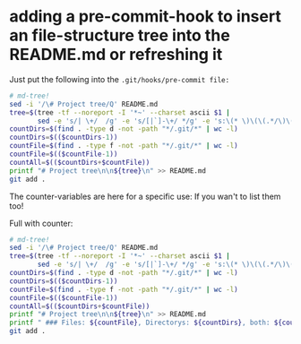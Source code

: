 ﻿# adding a pre-commit-hook to insert an file-structure tree into the README.md or refreshing it


Just put the following into the `.git/hooks/pre-commit file:`

``` sh
# md-tree!
sed -i '/\# Project tree/Q' README.md
tree=$(tree -tf --noreport -I '*~' --charset ascii $1 |
       sed -e 's/| \+/  /g' -e 's/[|`]-\+/ */g' -e 's:\(* \)\(\(.*/\)\([^/]\+\)\):\1[\4](\2):g')
countDirs=$(find . -type d -not -path "*/.git/*" | wc -l)
countDirs=$(($countDirs-1))
countFile=$(find . -type f -not -path "*/.git/*" | wc -l)
countFile=$(($countFile-1))
countAll=$(($countDirs+$countFile))
printf "# Project tree\n\n${tree}\n" >> README.md
git add .
```

The counter-variables are here for a specific use: If you wan't to list them too!

Full with counter: 
``` sh
# md-tree!
sed -i '/\# Project tree/Q' README.md
tree=$(tree -tf --noreport -I '*~' --charset ascii $1 |
       sed -e 's/| \+/  /g' -e 's/[|`]-\+/ */g' -e 's:\(* \)\(\(.*/\)\([^/]\+\)\):\1[\4](\2):g')
countDirs=$(find . -type d -not -path "*/.git/*" | wc -l)
countDirs=$(($countDirs-1))
countFile=$(find . -type f -not -path "*/.git/*" | wc -l)
countFile=$(($countFile-1))
countAll=$(($countDirs+$countFile))
printf "# Project tree\n\n${tree}\n" >> README.md
printf " ### Files: ${countFile}, Directorys: ${countDirs}, both: ${countAll}\n" >> README.md
git add .
```